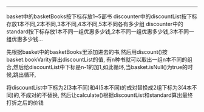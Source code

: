 

-----------------------------------------------
basket中的basketBooks按下标存放1~5部书
discounter中的discountList按下标存放1本不同,2本不同,3本不同,4本不同,5本不同各有多少组
discounter中的standard按下标存放1本不同一组优惠多少钱,2本不同一组优惠多少钱,3本不同一组优惠多少钱...

先根据basket中的basketBooks里添加进去的书,然后用discount()按basket.bookVarity算出discountList的值,
有n种书就可以取出一组n本不同的组合,然后给discountList中下标是n-1的加1,如此循环,当basket.isNull()为true的时候,跳出循环,

将discountList中下标为2(3本不同)和4(5本不同)的成对替换成2组下标为3(4本不同)的,不成对的不替换,
然后让calculate()根据discountList和standard算出最终打折之后的价钱
